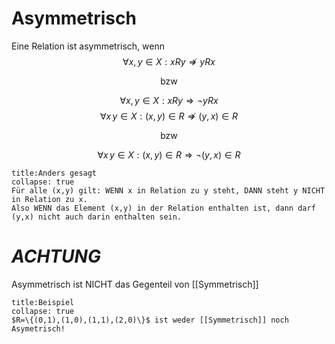 # Asymmetrisch
Eine Relation ist asymmetrisch, wenn 
$$\forall x,y\in X:xRy\nRightarrow yRx$$
<center>bzw</center>

$$\forall x,y\in X:xRy\Rightarrow \neg yRx$$
$$\forall x\, y\in X:(x,y)\in R\nRightarrow (y,x)\in R$$
<center>bzw</center>

$$\forall x\, y\in X:(x,y)\in R\Rightarrow \neg(y,x)\in R$$
```ad-note
title:Anders gesagt
collapse: true
Für alle (x,y) gilt: WENN x in Relation zu y steht, DANN steht y NICHT in Relation zu x.
Also WENN das Element (x,y) in der Relation enthalten ist, dann darf (y,x) nicht auch darin enthalten sein.
```
# ***ACHTUNG***
Asymmetrisch ist NICHT das Gegenteil von [[Symmetrisch]]
```ad-example
title:Beispiel
collapse: true
$R=\{(0,1),(1,0),(1,1),(2,0)\}$ ist weder [[Symmetrisch]] noch Asymetrisch!
```